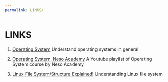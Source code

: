 ```yaml
---
permalink: LINKS/
---
```


# LINKS

1. [Operating System](https://en.wikipedia.org/wiki/Operating_system)
   Understand operating systems in general

2. [Operating System, Neso Academy](https://youtube.com/playlist?list=PLBlnK6fEyqRiVhbXDGLXDk_OQAeuVcp2O&si=1UjHpqbXFX_D2Wvh)     A Youtube playlist of Operating System course by Neso Academy

3. [Linux File System/Structure Explained!](https://youtu.be/HbgzrKJvDRw?si=nu5xVKuWFdim2mgI)
   Understanding Linux file system
